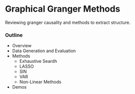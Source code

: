 # Graphical Granger Methods

Reviewing granger causality and methods to extract structure. 

### Outline

* Overview
* Data Generation and Evaluation
* Methods
    * Exhaustive Seardh
    * LASSO
    * SIN
    * VAR
    * Non-Linear Methods
* Demos
